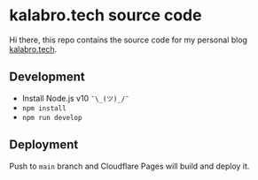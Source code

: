 # kalabro.tech source code

Hi there, this repo contains the source code for my personal blog [kalabro.tech](https://kalabro.tech).

## Development

- Install Node.js v10 `¯\_(ツ)_/¯`
- `npm install`
- `npm run develop`

## Deployment

Push to `main` branch and Cloudflare Pages will build and deploy it.
